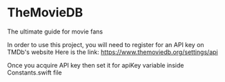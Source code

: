 # TheMovieDB
The ultimate guide for movie fans

In order to use this project, you will need to register for an API key on TMDb's website
Here is the link: https://www.themoviedb.org/settings/api

Once you acquire API key then set it for apiKey variable inside Constants.swift file
